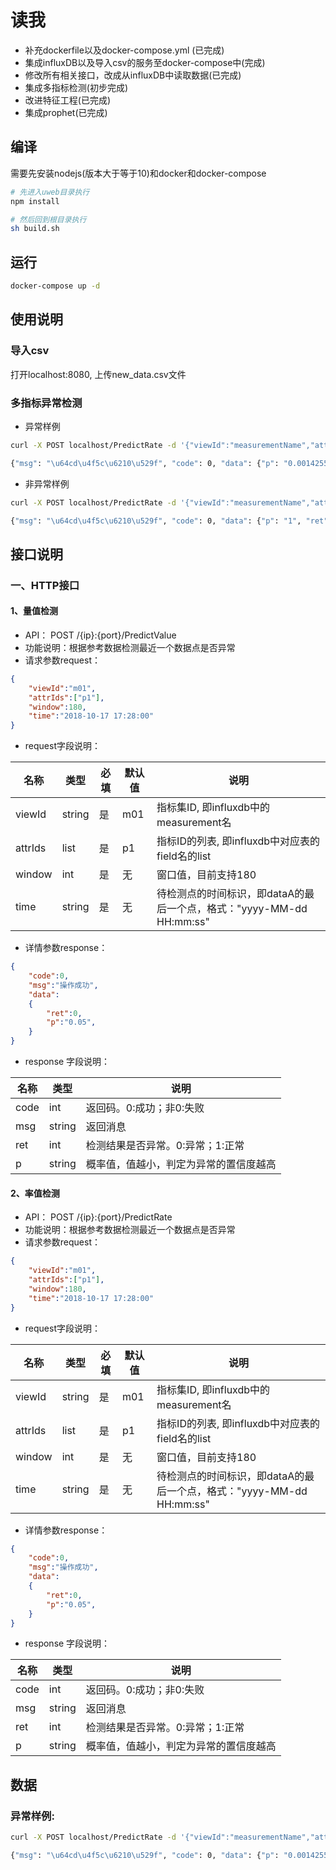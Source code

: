 # 读我

- 补充dockerfile以及docker-compose.yml (已完成)
- 集成influxDB以及导入csv的服务至docker-compose中(完成)
- 修改所有相关接口，改成从influxDB中读取数据(已完成)
- 集成多指标检测(初步完成)
- 改进特征工程(已完成)
- 集成prophet(已完成)

## 编译
需要先安装nodejs(版本大于等于10)和docker和docker-compose
```bash
# 先进入uweb目录执行
npm install

# 然后回到根目录执行
sh build.sh
```

## 运行
```bash
docker-compose up -d
```

## 使用说明

### 导入csv
打开localhost:8080, 上传new_data.csv文件

### 多指标异常检测

- 异常样例
```bash
curl -X POST localhost/PredictRate -d '{"viewId":"measurementName","attrIds":["p1","p2","p3","p4","p5"], "window":180, "time":"2016-10-18 02:28:00"}'

{"msg": "\u64cd\u4f5c\u6210\u529f", "code": 0, "data": {"p": "0.0014255302", "ret": 0}}
```

- 非异常样例
```bash
curl -X POST localhost/PredictRate -d '{"viewId":"measurementName","attrIds":["p1","p2","p3","p4","p5"], "window":180, "time":"2016-10-16 02:28:00"}'

{"msg": "\u64cd\u4f5c\u6210\u529f", "code": 0, "data": {"p": "1", "ret": 1}}
```

## 接口说明

### 一、HTTP接口

#### 1、量值检测

* API： POST /{ip}:{port}/PredictValue
* 功能说明：根据参考数据检测最近一个数据点是否异常
* 请求参数request：
	
```json
{
    "viewId":"m01",
    "attrIds":["p1"],
    "window":180,
    "time":"2018-10-17 17:28:00"
}
```

* request字段说明：

| 名称  | 类型 |必填| 默认值 | 说明 |
| --- | --- | --- |---- | --- |
| viewId| string| 是|m01|指标集ID, 即influxdb中的measurement名 |
| attrIds| list | 是| p1|指标ID的列表, 即influxdb中对应表的field名的list |
| window|  int| 是| 无|窗口值，目前支持180|
| time|  string| 是| 无|待检测点的时间标识，即dataA的最后一个点，格式："yyyy-MM-dd HH:mm:ss"|


* 详情参数response：
```json
{
    "code":0,
    "msg":"操作成功",
    "data":
    {
        "ret":0,
        "p":"0.05",
    }
}
```

* response 字段说明：

| 名称  | 类型  | 说明 |
|---|---|---|
| code | int | 返回码。0:成功；非0:失败 |
| msg | string | 返回消息 |
| ret | int | 检测结果是否异常。0:异常；1:正常 |
| p | string | 概率值，值越小，判定为异常的置信度越高 |

#### 2、率值检测

* API： POST /{ip}:{port}/PredictRate
* 功能说明：根据参考数据检测最近一个数据点是否异常
* 请求参数request：
	
```json
{
    "viewId":"m01",
    "attrIds":["p1"],
    "window":180,
    "time":"2018-10-17 17:28:00"
}
```

* request字段说明：

| 名称  | 类型 |必填| 默认值 | 说明 |
| --- | --- | --- |---- | --- |
| viewId| string| 是|m01|指标集ID, 即influxdb中的measurement名 |
| attrIds| list| 是| p1|指标ID的列表, 即influxdb中对应表的field名的list |
| window|  int| 是| 无|窗口值，目前支持180|
| time|  string| 是| 无|待检测点的时间标识，即dataA的最后一个点，格式："yyyy-MM-dd HH:mm:ss"|


* 详情参数response：
```json
{
    "code":0,
    "msg":"操作成功",
    "data":
    {
        "ret":0,
        "p":"0.05",
    }
}
```

* response 字段说明：

| 名称  | 类型  | 说明 |
|---|---|---|
| code | int | 返回码。0:成功；非0:失败 |
| msg | string | 返回消息 |
| ret | int | 检测结果是否异常。0:异常；1:正常 |
| p | string | 概率值，值越小，判定为异常的置信度越高 |

## 数据

### 异常样例:

```bash
curl -X POST localhost/PredictRate -d '{"viewId":"measurementName","attrIds":["p1","p2","p3","p4","p5"], "window":180, "time":"2016-10-18 02:28:00"}'

{"msg": "\u64cd\u4f5c\u6210\u529f", "code": 0, "data": {"p": "0.0014255302", "ret": 0}}

```
